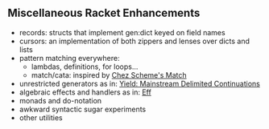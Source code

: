 Miscellaneous Racket Enhancements
---------------------------------

* records: structs that implement gen:dict keyed on field names
* cursors: an implementation of both zippers and lenses over dicts and lists
* pattern matching everywhere:
  * lambdas, definitions, for loops...
  * match/cata: inspired by [Chez Scheme's Match](http://www.cs.indiana.edu/chezscheme/match/)
* unrestricted generators as in: [Yield: Mainstream Delimited Continuations](http://www.cs.indiana.edu/~sabry/papers/yield.pdf)
* algebraic effects and handlers as in: [Eff](http://www.eff-lang.org/)
* monads and do-notation
* awkward syntactic sugar experiments
* other utilities
